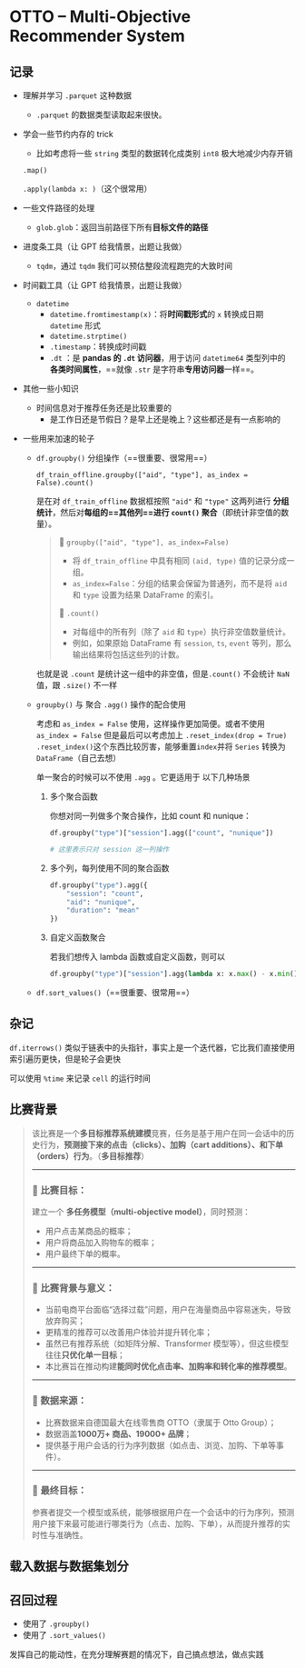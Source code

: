 # OTTO – Multi-Objective Recommender System

## 记录

* 理解并学习 `.parquet` 这种数据

  * `.parquet` 的数据类型读取起来很快。

* 学会一些节约内存的 trick

  * 比如考虑将一些 `string` 类型的数据转化成类别 `int8` 极大地减少内存开销

  `.map()` 

  `.apply(lambda x: )`（这个很常用）

* 一些文件路径的处理

  * `glob.glob`：返回当前路径下所有**目标文件的路径**

* 进度条工具（让 GPT 给我情景，出题让我做）

  * `tqdm`，通过 `tqdm` 我们可以预估整段流程跑完的大致时间

* 时间戳工具（让 GPT 给我情景，出题让我做）

  * `datetime`
    * `datetime.fromtimestamp(x)`：将**时间戳形式**的 `x` 转换成日期 `datetime` 形式
    * `datetime.strptime()`
    * `.timestamp`：转换成时间戳
    * `.dt` ：是 **pandas 的 `.dt` 访问器**，用于访问 `datetime64` 类型列中的 **各类时间属性**，==就像 `.str` 是字符串**专用访问器**一样==。

* 其他一些小知识

  * 时间信息对于推荐任务还是比较重要的
    * 是工作日还是节假日？是早上还是晚上？这些都还是有一点影响的
  
* 一些用来加速的轮子

  * `df.groupby()` 分组操作（==很重要、很常用==）

    `df_train_offline.groupby(["aid", "type"], as_index = False).count()`

    是在对 `df_train_offline` 数据框按照 `"aid"` 和 `"type"` 这两列进行 **分组统计**，然后对**每组的==其他列==进行 `count()` 聚合**（即统计非空值的数量）。

    > 📌 `groupby(["aid", "type"], as_index=False)`
    >
    > - 将 `df_train_offline` 中具有相同 `(aid, type)` 值的记录分成一组。
    > - `as_index=False`：分组的结果会保留为普通列，而不是将 `aid` 和 `type` 设置为结果 DataFrame 的索引。
    >
    > 📌 `.count()`
    >
    > - 对每组中的所有列（除了 `aid` 和 `type`）执行非空值数量统计。
    > - 例如，如果原始 DataFrame 有 `session`, `ts`, `event` 等列，那么输出结果将包括这些列的计数。

    也就是说 `.count` 是统计这一组中的非空值，但是`.count()` 不会统计 `NaN` 值，跟 `.size()` 不一样

  * `groupby()` 与 聚合 `.agg()` 操作的配合使用
  
    考虑和 `as_index = False` 使用，这样操作更加简便。或者不使用 `as_index = False` 但是最后可以考虑加上 `.reset_index(drop = True)` `.reset_index()`这个东西比较厉害，能够重置`index`并将 `Series` 转换为 `DataFrame`（自己去想）
  
    单一聚合的时候可以不使用 `.agg` 。它更适用于 以下几种场景
  
    1. 多个聚合函数
  
       你想对同一列做多个聚合操作，比如 count 和 nunique：
  
       ```python
       df.groupby("type")["session"].agg(["count", "nunique"])
       
       # 这里表示只对 session 这一列操作
       ```
  
    2. 多个列，每列使用不同的聚合函数
  
       ```python
       df.groupby("type").agg({
           "session": "count",
           "aid": "nunique",
           "duration": "mean"
       })
       ```
  
    3. 自定义函数聚合
  
       若我们想传入 lambda 函数或自定义函数，则可以
  
       ```python
       df.groupby("type")["session"].agg(lambda x: x.max() - x.min())
       ```
  
       
  
  * `df.sort_values()`（==很重要、很常用==）


## 杂记

`df.iterrows()` 类似于链表中的头指针，事实上是一个迭代器，它比我们直接使用索引遍历更快，但是轮子会更快

可以使用 `%time` 来记录 `cell` 的运行时间



## 比赛背景

> 该比赛是一个**多目标推荐系统建模**竞赛，任务是基于用户在同一会话中的历史行为，**预测接下来的点击（clicks）、加购（cart additions）、和下单（orders）行为**。（**多目标推荐**）
>
> ------
>
> ### 🏁 比赛目标：
>
> 建立一个 **多任务模型（multi-objective model）**，同时预测：
>
> - 用户点击某商品的概率；
> - 用户将商品加入购物车的概率；
> - 用户最终下单的概率。
>
> ------
>
> ### 📌 比赛背景与意义：
>
> - 当前电商平台面临“选择过载”问题，用户在海量商品中容易迷失，导致放弃购买；
> - 更精准的推荐可以改善用户体验并提升转化率；
> - 虽然已有推荐系统（如矩阵分解、Transformer 模型等），但这些模型往往**只优化单一目标**；
> - 本比赛旨在推动构建**能同时优化点击率、加购率和转化率的推荐模型**。
>
> ------
>
> ### 🏢 数据来源：
>
> - 比赛数据来自德国最大在线零售商 OTTO（隶属于 Otto Group）；
> - 数据涵盖**1000万+ 商品、19000+ 品牌**；
> - 提供基于用户会话的行为序列数据（如点击、浏览、加购、下单等事件）。
>
> ------
>
> ### 🎯 最终目标：
>
> 参赛者提交一个模型或系统，能够根据用户在一个会话中的行为序列，预测用户接下来最可能进行哪类行为（点击、加购、下单），从而提升推荐的实时性与准确性。



## 载入数据与数据集划分



## 召回过程

* 使用了 `.groupby()`
* 使用了 `.sort_values()`



发挥自己的能动性，在充分理解赛题的情况下，自己搞点想法，做点实践
